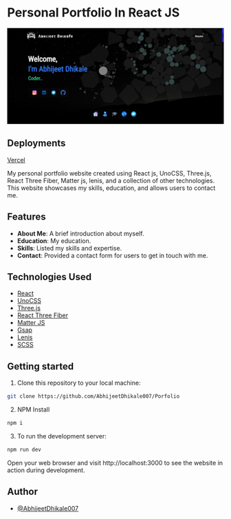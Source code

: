 # Personal Portfolio In React JS

![Portfolio Screenshot](/public/Screenshot.png)

## Deployments
[Vercel](https://abhijeetdhikale007.vercel.app)

My personal portfolio website created using React js, UnoCSS, Three.js, React Three Fiber, Matter js, lenis, and a collection of other technologies. This website showcases my skills, education, and allows users to contact me.

## Features

-   **About Me**: A brief introduction about myself.
-   **Education**: My education.
-   **Skills**: Listed my skills and expertise.
-   **Contact**: Provided a contact form for users to get in touch with me.

## Technologies Used

-   [React](https://reactjs.dev)
-   [UnoCSS](https://unocss.dev/)
-   [Three.js](https://threejs.org)
-   [React Three Fiber](https://github.com/pmndrs/react-three-fiber)
-   [Matter JS](https://brm.io/matter-js)
-   [Gsap](https://gsap.com)
-   [Lenis](https://lenis.darkroom.engineering)
-   [SCSS](https://sass-lang.com)

## Getting started

1. Clone this repository to your local machine:

```bash
git clone https://github.com/AbhijeetDhikale007/Porfolio
```

2. NPM Install

```bash
npm i
```

3. To run the development server:

```bash
npm run dev
```

Open your web browser and visit http://localhost:3000 to see the website in action during development.

## Author

-   [@AbhijeetDhikale007](https://github.com/AbhijeetDhikale007)
